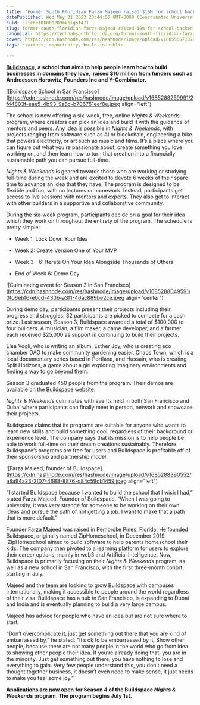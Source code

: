 ```yaml
---
title: "Former South Floridian Farza Majeed raised $10M for school backed by Andreessen Horowitz; now helping others' ideas come to life"
datePublished: Wed May 31 2023 20:44:50 GMT+0000 (Coordinated Universal Time)
cuid: clic6et0k000209mkbig5f471
slug: former-south-floridian-farza-majeed-raised-10m-for-school-backed-by-andreessen-horowitz-now-helping-others-ideas-come-to-life
canonical: https://techhubsouthflorida.org/former-south-floridian-farza-majeed-raised-10m-backed-by-andreesseen-horowitz-now-helping-others-ideas-come-to-life/
cover: https://cdn.hashnode.com/res/hashnode/image/upload/v1685565713705/8ae4da71-3a5f-42d1-a52c-f610ae87b81c.webp
tags: startups, opportunity, build-in-public

---
```


[**Buildspace,**](http://buildspace.so/) **a school that aims to help people learn how to build businesses in domains they love,  raised $10 million from funders such as Andreessen Horowitz, Founders Inc and Y-Combinator.**

![Buildspace School in San Francisco](https://cdn.hashnode.com/res/hashnode/image/upload/v1685288259991/2f44803f-eae5-4b93-9a8c-b706751eef8e.jpeg align="left")

The school is now offering a six-week, free, online *Nights & Weekends* program, where creators can pick an idea and build it with the guidance of mentors and peers. Any idea is possible in *Nights & Weekends*, with projects ranging from software such as AI or blockchain, engineering a bike that powers electricity, or art such as music and films. It’s a place where you can figure out what you’re passionate about, create something you love working on, and then learn how to turn that creation into a financially sustainable path you can pursue full-time.

*Nights & Weekends* is geared towards those who are working or studying full-time during the week and are excited to devote 6 weeks of their spare time to advance an idea that they have. The program is designed to be flexible and fun, with no lectures or homework. Instead, participants get access to live sessions with mentors and experts. They also get to interact with other builders in a supportive and collaborative community.

During the six-week program, participants decide on a goal for their idea which they work on throughout the entirety of the program. The schedule is pretty simple:

* Week 1: Lock Down Your Idea
    
* Week 2: Create Version One of Your MVP
    
* Week 3 - 6: Iterate On Your Idea Alongside Thousands of Others
    
* End of Week 6: Demo Day
    

![Culminating event for Season 3 in San Francisco](https://cdn.hashnode.com/res/hashnode/image/upload/v1685288049591/0f06ebf6-e0cd-430b-a3f1-46ac889be2ce.jpeg align="center")

During demo day, participants present their projects including their progress and struggles. 32 participants are picked to compete for a cash prize. Last season, Season 3, Buildspace awarded a total of $100,000 to four builders. A musician, a film maker, a game developer, and a farmer each received $25,000 as support in continuing to build their projects.

Elea Vogli, who is writing an album, Esther Joy, who is creating eco chamber DAO to make community gardening easier, Chaos Town, which is a local documentary series based in Portland, and Hussain, who is creating Split Horizons, a game about a girl exploring imaginary environments and finding a way to go beyond them.

Season 3 graduated 450 people from the program. Their demos are available on [the Buildspace website](https://buildspace.so/demoday).

*Nights & Weekends* culminates with events held in both San Francisco and Dubai where participants can finally meet in person, network and showcase their projects.

Buildspace claims that its programs are suitable for anyone who wants to learn new skills and build something cool, regardless of their background or experience level. The company says that its mission is to help people be able to work full-time on their dream creations sustainably. Therefore, Buildspace’s programs are free for users and Buildspace is profitable off of their sponsorship and partnership model.

![Farza Majeed, founder of Buildspace](https://cdn.hashnode.com/res/hashnode/image/upload/v1685288390552/a8a94a23-2f07-4688-8876-d84c59db1459.jpeg align="left")

“I started Buildspace because I wanted to build the school that I wish I had,” stated Farza Majeed, Founder of Buildspace. “When I was going to university, it was very strange for someone to be working on their own ideas and pursue the path of not getting a job. I want to make that a path that is more default.”

Founder Farza Majeed was raised in Pembroke Pines, Florida. He founded Buildspace, originally named ZipHomeschool, in December 2019.  ZipHomeschool aimed to build software to help parents homeschool their kids. The company then pivoted to a learning platform for users to explore their career options, mainly in web3 and Artificial Intelligence. Now, Buildspace is primarily focusing on their *Nights & Weekends* program, as well as a new school in San Francisco, with the first three-month cohort starting in July.

Majeed and the team are looking to grow Buildspace with campuses internationally, making it accessible to people around the world regardless of their visa. Buildspace has a hub in San Francisco, is expanding to Dubai and India and is eventually planning to build a very large campus.

Majeed has advice for people who have an idea but are not sure where to start.

“Don’t overcomplicate it, just get something out there that you are kind of embarrassed by," he stated. "It’s ok to be embarrassed by it. Show other people, because there are not many people in the world who go from idea to showing other people their idea. If you’re already doing that, you are in the minority. Just get something out there, you have nothing to lose and everything to gain. Very few people understand this, you don’t need a thought together business, it doesn’t even need to make sense, it just needs to make you feel some joy.”

[**Applications are now open**](https://buildspace.so/) **for Season 4 of the Buildspace *Nights & Weekends* program. The program begins July 1st.**